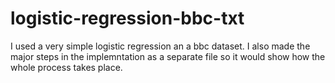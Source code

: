 # logistic-regression-bbc-txt

I used a very simple logistic regression an a bbc dataset. I also made the major steps in the implemntation as a separate file so it would show how the whole process takes place.

